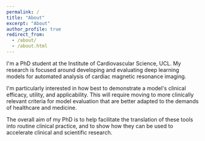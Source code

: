 ```yaml
---
permalink: /
title: "About"
excerpt: "About"
author_profile: true
redirect_from: 
  - /about/
  - /about.html
---
```


I'm a PhD student at the Institute of Cardiovascular Science, UCL. My research is focused around developing and evaluating deep learning models for automated analysis of cardiac magnetic resonance imaging. 

I'm particularly interested in how best to demonstrate a model's clinical efficacy, utility, and applicability. This will require moving to more clinically relevant criteria for model evaluation that are better adapted to the demands of healthcare and medicine. 

The overall aim of my PhD is to help facilitate the translation of these tools into routine clinical practice, and to show how they can be used to accelerate clinical and scientific research.
